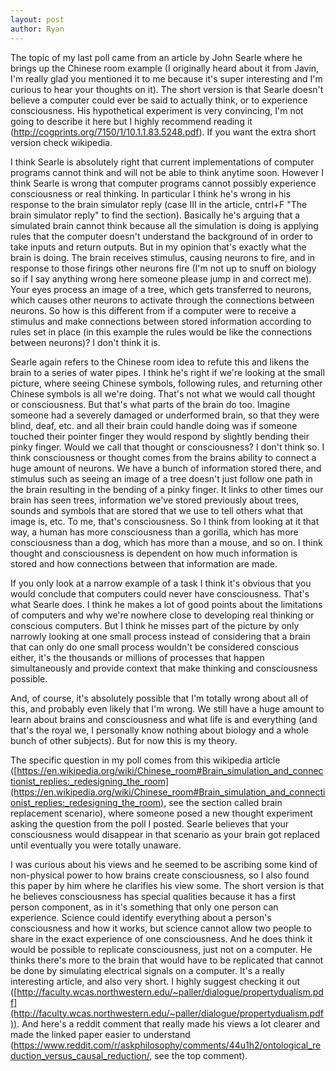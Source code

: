 ```yaml
---
layout: post
author: Ryan
---
```

The topic of my last poll came from an article by John Searle where he brings up the Chinese room example (I originally heard about it from Javin, I'm really glad you mentioned it to me because it's super interesting and I'm curious to hear your thoughts on it). The short version is that Searle doesn't believe a computer could ever be said to actually think, or to experience consciousness. His hypothetical experiment is very convincing, I'm not going to describe it here but I highly recommend reading it (http://cogprints.org/7150/1/10.1.1.83.5248.pdf). If you want the extra short version check wikipedia.

I think Searle is absolutely right that current implementations of computer programs cannot think and will not be able to think anytime soon. However I think Searle is wrong that computer programs cannot possibly experience consciousness or real thinking. In particular I think he's wrong in his response to the brain simulator reply (case III in the article, cntrl+F "The brain simulator reply" to find the section). Basically he's arguing that a simulated brain cannot think because all the simulation is doing is applying rules that the computer doesn't understand the background of in order to take inputs and return outputs. But in my opinion that's exactly what the brain is doing. The brain receives stimulus, causing neurons to fire, and in response to those firings other neurons fire (I'm not up to snuff on biology so if I say anything wrong here someone please jump in and correct me). Your eyes process an image of a tree, which gets transferred to neurons, which causes other neurons to activate through the connections between neurons. So how is this different from if a computer were to receive a stimulus and make connections between stored information according to rules set in place (in this example the rules would be like the connections between neurons)? I don't think it is.

Searle again refers to the Chinese room idea to refute this and likens the brain to a series of water pipes. I think he's right if we're looking at the small picture, where seeing Chinese symbols, following rules, and returning other Chinese symbols is all we're doing. That's not what we would call thought or consciousness. But that's what parts of the brain do too. Imagine someone had a severely damaged or underformed brain, so that they were blind, deaf, etc. and all their brain could handle doing was if someone touched their pointer finger they would respond by slightly bending their pinky finger. Would we call that thought or consciousness? I don't think so. I think consciousness or thought comes from the brains ability to connect a huge amount of neurons. We have a bunch of information stored there, and stimulus such as seeing an image of a tree doesn't just follow one path in the brain resulting in the bending of a pinky finger. It links to other times our brain has seen trees, information we've stored previously about trees, sounds and symbols that are stored that we use to tell others what that image is, etc. To me, that's consciousness. So I think from looking at it that way, a human has more consciousness than a gorilla, which has more consciousness than a dog, which has more than a mouse, and so on. I think thought and consciousness is dependent on how much information is stored and how connections between that information are made.

If you only look at a narrow example of a task I think it's obvious that you would conclude that computers could never have consciousness. That's what Searle does. I think he makes a lot of good points about the limitations of computers and why we're nowhere close to developing real thinking or conscious computers. But I think he misses part of the picture by only narrowly looking at one small process instead of considering that a brain that can only do one small process wouldn't be considered conscious either, it's the thousands or millions of processes that happen simultaneously and provide context that make thinking and consciousness possible.

And, of course, it's absolutely possible that I'm totally wrong about all of this, and probably even likely that I'm wrong. We still have a huge amount to learn about brains and consciousness and what life is and everything (and that's the royal we, I personally know nothing about biology and a whole bunch of other subjects). But for now this is my theory.

The specific question in my poll comes from this wikipedia article ([https://en.wikipedia.org/wiki/Chinese_room#Brain_simulation_and_connectionist_replies:_redesigning_the_room](https://en.wikipedia.org/wiki/Chinese_room#Brain_simulation_and_connectionist_replies:_redesigning_the_room), see the section called brain replacement scenario), where someone posed a new thought experiment asking the question from the poll I posted. Searle believes that your consciousness would disappear in that scenario as your brain got replaced until eventually you were totally unaware.

I was curious about his views and he seemed to be ascribing some kind of non-physical power to how brains create consciousness, so I also found this paper by him where he clarifies his view some. The short version is that he believes consciousness has special qualities because it has a first person component, as in it's something that only one person can experience. Science could identify everything about a person's consciousness and how it works, but science cannot allow two people to share in the exact experience of one consciousness. And he does think it would be possible to replicate consciousness, just not on a computer. He thinks there's more to the brain that would have to be replicated that cannot be done by simulating electrical signals on a computer. It's a really interesting article, and also very short. I highly suggest checking it out ([http://faculty.wcas.northwestern.edu/~paller/dialogue/propertydualism.pdf](http://faculty.wcas.northwestern.edu/~paller/dialogue/propertydualism.pdf)). And here's a reddit comment that really made his views a lot clearer and made the linked paper easier to understand (https://www.reddit.com/r/askphilosophy/comments/44u1h2/ontological_reduction_versus_causal_reduction/, see the top comment).